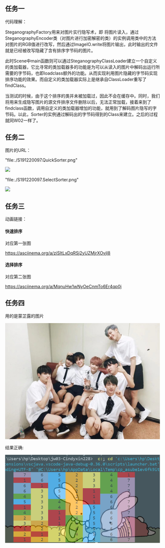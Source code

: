 ## 任务一

代码理解：

SteganographyFactory用来对图片实行隐写术，即 将图片读入，通过SteganographyEncoder类（对图片进行加密解密的类）的实例调用类中的方法对图片的RGB值进行改写，然后通过ImageIO.write将图片输出，此时输出的文件就是已经被改写隐藏了含有排序字节码的图片。

此时Scene中main函数则可以通过SteganographyClassLoader建立一个自定义的类加载器，它比寻常的类加载器多的功能是为可以从读入的图片中解码出运行所需要的字节码，也即loadclass额外的功能。从而实现利用图片隐藏的字节码实现排序功能的效果。而自定义的类加载器实际上是继承自ClassLoader重写了findClass。

当测试的时候，由于这个排序的类并未被加载过，因此不会在缓存中。同时，我们将用来生成隐写图片的源文件排序文件删除以后，无法正常加载，接着来到了findclass函数，调用自定义的类加载器增加的功能，就用到了解码图片隐写的字节码。以此，Sorter的实例通过解码出的字节码得到的Class来建立。之后的过程就同W02一样了。

## 任务二

图片的URL：

"file:./S191220097.QuickSorter.png"

![](../S191220097.QuickSorter.png)

"file:./S191220097.SelectSorter.png"

![](../S191220097.SelectSorter.png)

## 任务三

动画链接：

#### 快速排序

对应第一张图

<https://asciinema.org/a/ziSItLxDqRSj2yUZMjrXOvjI8>

#### 选择排序

对应第二张图

<https://asciinema.org/a/MqnuHw1wNyOeCnmTo6Er4qp0j>

## 任务四

用的是蒙芷露的图片

![](../example.HeapSorter.png)

结果正确:

![](../result.png)
